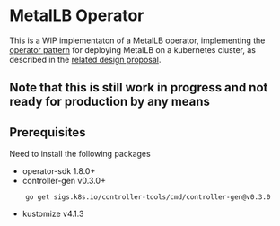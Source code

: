 # MetalLB Operator

This is a WIP implementaton of a MetalLB operator, implementing the [operator pattern](https://kubernetes.io/docs/concepts/extend-kubernetes/operator/)
for deploying MetalLB on a kubernetes cluster, as described in the [related design proposal](https://github.com/metallb/metallb/blob/main/design/metallb-operator.md).

## Note that this is still work in progress and not ready for production by any means

## Prerequisites
Need to install the following packages
- operator-sdk 1.8.0+
- controller-gen v0.3.0+
 ```
     go get sigs.k8s.io/controller-tools/cmd/controller-gen@v0.3.0
```
- kustomize v4.1.3